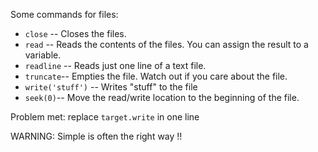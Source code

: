 Some commands for files:

- `close` -- Closes the files.
- `read` -- Reads the contents of the files. You can assign the result to a variable.
- `readline` -- Reads just one line of a text file.
- `truncate`-- Empties the file. Watch out if you care about the file.
- `write('stuff')` -- Writes "stuff" to the file
- `seek(0)`-- Move the read/write location to the beginning of the file.

Problem met: replace `target.write` in one line 

WARNING: Simple is often the right way !!  
